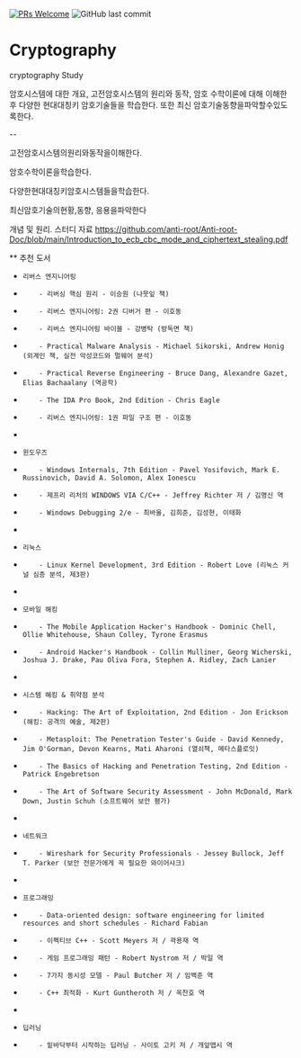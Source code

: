 [![PRs Welcome](https://img.shields.io/badge/PRs-welcome-brightgreen.svg?style=flat-square)](http://makeapullrequest.com)
![GitHub last commit](https://img.shields.io/github/last-commit/jeongjy0317/Arcalive-Emoji-Downloader.svg)
# Cryptography
cryptography Study

암호시스템에 대한 개요, 고전암호시스템의 원리와 동작, 암호 수학이론에 대해 이해한 후 다양한 현대대칭키 암호기술들을 학습한다. 
또한 최신 암호기술동향을파악할수있도록한다.

--

고전암호시스템의원리와동작을이해한다.

암호수학이론을학습한다.

다양한현대대칭키암호시스템들을학습한다.

최신암호기술의현황,동향, 응용을파악한다

개념 및 원리. 스터디 자료 
https://github.com/anti-root/Anti-root-Doc/blob/main/Introduction_to_ecb_cbc_mode_and_ciphertext_stealing.pdf

** 추천 도서
 *     리버스 엔지니어링
 *         - 리버싱 핵심 원리 - 이승원 (나뭇잎 책)
 *         - 리버스 엔지니어링: 2권 디버거 편 - 이호동
 *         - 리버스 엔지니어링 바이블 - 강병탁 (방독면 책)
 *         - Practical Malware Analysis - Michael Sikorski, Andrew Honig (외계인 책, 실전 악성코드와 멀웨어 분석)
 *         - Practical Reverse Engineering - Bruce Dang, Alexandre Gazet, Elias Bachaalany (역공학)
 *         - The IDA Pro Book, 2nd Edition - Chris Eagle
 *         - 리버스 엔지니어링: 1권 파일 구조 편 - 이호동
 *
 *     윈도우즈
 *         - Windows Internals, 7th Edition - Pavel Yosifovich, Mark E. Russinovich, David A. Solomon, Alex Ionescu
 *         - 제프리 리처의 WINDOWS VIA C/C++ - Jeffrey Richter 저 / 김명신 역
 *         - Windows Debugging 2/e - 최바울, 김희준, 김성현, 이태화
 *
 *     리눅스
 *         - Linux Kernel Development, 3rd Edition - Robert Love (리눅스 커널 심층 분석, 제3판)
 *
 *     모바일 해킹
 *         - The Mobile Application Hacker's Handbook - Dominic Chell, Ollie Whitehouse, Shaun Colley, Tyrone Erasmus
 *         - Android Hacker's Handbook - Collin Mulliner, Georg Wicherski, Joshua J. Drake, Pau Oliva Fora, Stephen A. Ridley, Zach Lanier
 *
 *     시스템 해킹 & 취약점 분석
 *         - Hacking: The Art of Exploitation, 2nd Edition - Jon Erickson (해킹: 공격의 예술, 제2판)
 *         - Metasploit: The Penetration Tester's Guide - David Kennedy, Jim O'Gorman, Devon Kearns, Mati Aharoni (열쇠책, 메타스플로잇)
 *         - The Basics of Hacking and Penetration Testing, 2nd Edition - Patrick Engebretson
 *         - The Art of Software Security Assessment - John McDonald, Mark Down, Justin Schuh (소프트웨어 보안 평가)
 *
 *     네트워크
 *         - Wireshark for Security Professionals - Jessey Bullock, Jeff T. Parker (보안 전문가에게 꼭 필요한 와이어샤크)
 *
 *     프로그래밍
 *         - Data-oriented design: software engineering for limited resources and short schedules - Richard Fabian
 *         - 이펙티브 C++ - Scott Meyers 저 / 곽용재 역
 *         - 게임 프로그래밍 패턴 - Robert Nystrom 저 / 박일 역
 *         - 7가지 동시성 모델 - Paul Butcher 저 / 임백준 역
 *         - C++ 최적화 - Kurt Guntheroth 저 / 옥찬호 역
 *
 *     딥러닝
 *         - 밑바닥부터 시작하는 딥러닝 - 사이토 고키 저 / 개앞맵시 역
